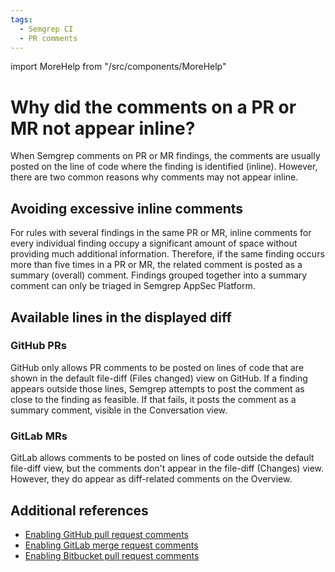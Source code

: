 ```yaml
---
tags:
  - Semgrep CI
  - PR comments
---
```


import MoreHelp from "/src/components/MoreHelp"

# Why did the comments on a PR or MR not appear inline?

When Semgrep comments on PR or MR findings, the comments are usually posted on the line of code where the finding is identified (inline). However, there are two common reasons why comments may not appear inline.

## Avoiding excessive inline comments

For rules with several findings in the same PR or MR, inline comments for every individual finding occupy a significant amount of space without providing much additional information. Therefore, if the same finding occurs more than five times in a PR or MR, the related comment is posted as a summary (overall) comment. Findings grouped together into a summary comment can only be triaged in Semgrep AppSec Platform.

## Available lines in the displayed diff

### GitHub PRs

GitHub only allows PR comments to be posted on lines of code that are shown in the default file-diff (Files changed) view on GitHub. If a finding appears outside those lines, Semgrep attempts to post the comment as close to the finding as feasible. If that fails, it posts the comment as a summary comment, visible in the Conversation view.

### GitLab MRs

GitLab allows comments to be posted on lines of code outside the default file-diff view, but the comments don't appear in the file-diff (Changes) view. However, they do appear as diff-related comments on the Overview.

## Additional references

* [Enabling GitHub pull request comments](/semgrep-appsec-platform/github-pr-comments)
* [Enabling GitLab merge request comments](/semgrep-appsec-platform/gitlab-mr-comments)
* [Enabling Bitbucket pull request comments](/docs/semgrep-appsec-platform/bitbucket-pr-comments)

<MoreHelp />
